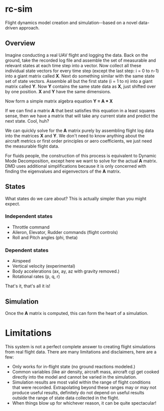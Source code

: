 # rc-sim

Flight dynamics model creation and simulation--based on a novel
data-driven approach.

## Overview

Imagine conducting a real UAV flight and logging the data.  Back on
the ground, take the recorded log file and assemble the set of
measurable and relevant states at each time step into a vector. Now
collect all these individual state vectors for every time step (except
the last step: i = 0 to n-1) into a giant matrix called **X**.  Next
do something similar with the same state set of state vectors.
Assemble all but the first state (i = 1 to n) into a giant matrix
called **Y**.  Now **Y** contains the same state data as **X**, just
shifted over by one position.  **X** and **Y** have the same
dimensions.

Now form a simple matrix algebra equation **Y = A * X**

If we can find a matrix **A** that best satisfies this equation in a
least squares sense, then we have a matrix that will take any current
state and predict the next state.  Cool, huh?

We can quickly solve for the **A** matrix purely by assembling flight
log data into the matrices **X** and **Y**.  We don't need to know
anything about the aircraft metrics or first order principles or aero
coefficients, we just need the measurable flight data.

For fluids people, the construction of this process is equivalent to
Dynamic Mode Decomposition, except here we want to solve for the
actual **A** matrix.  DMD uses additional simplifications because it
is only concerned with finding the eigenvalues and eigenvectors of the
**A** matrix.

## States

What states do we care about?  This is actually simpler than you might
expect.

### Independent states

* Throttle command
* Aileron, Elevator, Rudder commands (flight controls)
* Roll and Pitch angles (phi, theta)

### Dependent states

* Airspeed
* Vertical velocity (experimental)
* Body accelerations (ax, ay, az with gravity removed.)
* Rotational rates (p, q, r)

That's it, that's all it is!

## Simulation

Once the **A** matrix is computed, this can form the heart of a
simulation.

# Limitations

This system is not a perfect complete answer to creating flight
simulations from real flight data.  There are many limitations and
disclaimers, here are a few:

* Only works for in-flight state (no ground reactions modeled.)
* Common variables (like air density, aircraft mass, aircraft cg) get
  cooked directly into the model and cannot be varied in the
  simulation.
* Simulation results are most valid within the range of flight
  conditions that were recorded.  Extrapolating beyond these ranges
  may or may not produce useful results, definitely do not depend on
  useful results outside the range of state data collected in the
  flight.
* When things blow up for whichever reason, it can be quite spectacular!